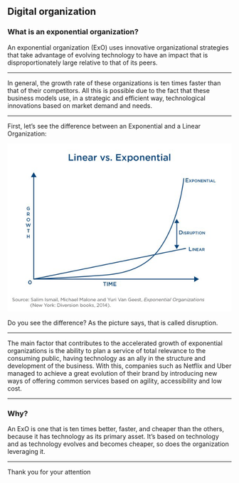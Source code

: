 ## Digital organization

### What is an exponential organization?

An exponential organization (ExO) uses innovative organizational strategies that take advantage of evolving technology to have an impact that is disproportionately large relative to that of its peers.

---

In general, the growth rate of these organizations is ten times faster than that of their competitors. All this is possible due to the fact that these business models use, in a strategic and efficient way, technological innovations based on market demand and needs.

---

First, let’s see the difference between an Exponential and a Linear Organization:

![Alt text](main-qimg-148924c2302f2900a1d4ff35e27cffca.webp)

Do you see the difference? As the picture says, that is called disruption.

---

The main factor that contributes to the accelerated growth of exponential organizations is the ability to plan a service of total relevance to the consuming public, having technology as an ally in the structure and development of the business. With this, companies such as Netflix and Uber managed to achieve a great evolution of their brand by introducing new ways of offering common services based on agility, accessibility and low cost.

---

### Why?

An ExO is one that is ten times better, faster, and cheaper than the others, because it has technology as its primary asset. It’s based on technology and as technology evolves and becomes cheaper, so does the organization leveraging it.

---

Thank you for your attention
